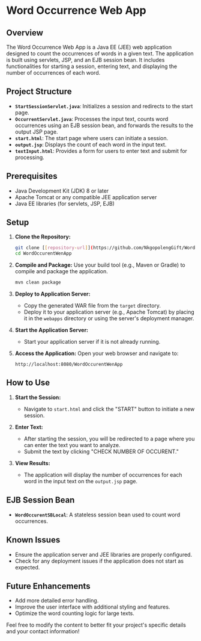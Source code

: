 # Word Occurrence Web App

## Overview

The Word Occurrence Web App is a Java EE (JEE) web application designed to count the occurrences of words in a given text. The application is built using servlets, JSP, and an EJB session bean. It includes functionalities for starting a session, entering text, and displaying the number of occurrences of each word.

## Project Structure

- **`StartSessionServlet.java`**: Initializes a session and redirects to the start page.
- **`OccurrentServlet.java`**: Processes the input text, counts word occurrences using an EJB session bean, and forwards the results to the output JSP page.
- **`start.html`**: The start page where users can initiate a session.
- **`output.jsp`**: Displays the count of each word in the input text.
- **`textInput.html`**: Provides a form for users to enter text and submit for processing.

## Prerequisites

- Java Development Kit (JDK) 8 or later
- Apache Tomcat or any compatible JEE application server
- Java EE libraries (for servlets, JSP, EJB)

## Setup

1. **Clone the Repository:**
   ```bash
   git clone [[repository-url]](https://github.com/NkgopolengGift/WordOccurentWenApp.git)
   cd WordOccurentWenApp
   ```

2. **Compile and Package:**
   Use your build tool (e.g., Maven or Gradle) to compile and package the application.
   ```bash
   mvn clean package
   ```

3. **Deploy to Application Server:**
   - Copy the generated WAR file from the `target` directory.
   - Deploy it to your application server (e.g., Apache Tomcat) by placing it in the `webapps` directory or using the server's deployment manager.

4. **Start the Application Server:**
   - Start your application server if it is not already running.

5. **Access the Application:**
   Open your web browser and navigate to:
   ```text
   http://localhost:8080/WordOccurentWenApp
   ```

## How to Use

1. **Start the Session:**
   - Navigate to `start.html` and click the "START" button to initiate a new session.

2. **Enter Text:**
   - After starting the session, you will be redirected to a page where you can enter the text you want to analyze.
   - Submit the text by clicking "CHECK NUMBER OF OCCURENT."

3. **View Results:**
   - The application will display the number of occurrences for each word in the input text on the `output.jsp` page.

## EJB Session Bean

- **`WordOccurentSBLocal`**: A stateless session bean used to count word occurrences.

## Known Issues

- Ensure the application server and JEE libraries are properly configured.
- Check for any deployment issues if the application does not start as expected.

## Future Enhancements

- Add more detailed error handling.
- Improve the user interface with additional styling and features.
- Optimize the word counting logic for large texts.


Feel free to modify the content to better fit your project's specific details and your contact information!

